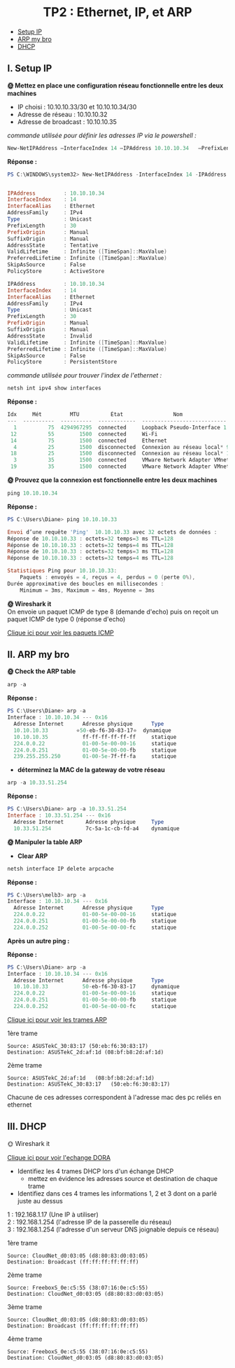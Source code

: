 # <div align='center'>TP2 : Ethernet, IP, et ARP 

- [Setup IP](#i-setup-ip)
- [ARP my bro](#ii-arp-my-bro)
- [DHCP](#iii-dhcp)

## I. Setup IP

**🌞 Mettez en place une configuration réseau fonctionnelle entre les deux machines**  

- IP choisi : 10.10.10.33/30 et 10.10.10.34/30  
- Adresse de réseau : 10.10.10.32  
- Adresse de broadcast : 10.10.10.35  

*commande utilisée pour définir les adresses IP via le powershell :*

```powershell
New-NetIPAddress –InterfaceIndex 14 –IPAddress 10.10.10.34   –PrefixLength 30
```

**Réponse :**  

```powershell
PS C:\WINDOWS\system32> New-NetIPAddress -InterfaceIndex 14 -IPAddress 10.10.10.34 -PrefixLength 30


IPAddress         : 10.10.10.34
InterfaceIndex    : 14
InterfaceAlias    : Ethernet
AddressFamily     : IPv4
Type              : Unicast
PrefixLength      : 30
PrefixOrigin      : Manual
SuffixOrigin      : Manual
AddressState      : Tentative
ValidLifetime     : Infinite ([TimeSpan]::MaxValue)
PreferredLifetime : Infinite ([TimeSpan]::MaxValue)
SkipAsSource      : False
PolicyStore       : ActiveStore

IPAddress         : 10.10.10.34
InterfaceIndex    : 14
InterfaceAlias    : Ethernet
AddressFamily     : IPv4
Type              : Unicast
PrefixLength      : 30
PrefixOrigin      : Manual
SuffixOrigin      : Manual
AddressState      : Invalid
ValidLifetime     : Infinite ([TimeSpan]::MaxValue)
PreferredLifetime : Infinite ([TimeSpan]::MaxValue)
SkipAsSource      : False
PolicyStore       : PersistentStore
```

*commande utilisée pour trouver l'index de l'ethernet :*

```powershell
netsh int ipv4 show interfaces
```

**Réponse :**  

```powershell
Idx     Mét         MTU          État                Nom
---  ----------  ----------  ------------  ---------------------------
  1          75  4294967295  connected     Loopback Pseudo-Interface 1
 12          55        1500  connected     Wi-Fi
 14          75        1500  connected     Ethernet
  4          25        1500  disconnected  Connexion au réseau local* 9
 18          25        1500  disconnected  Connexion au réseau local* 10
  3          35        1500  connected     VMware Network Adapter VMnet1
 19          35        1500  connected     VMware Network Adapter VMnet8
```

**🌞 Prouvez que la connexion est fonctionnelle entre les deux machines**

```powershell
ping 10.10.10.34
```

**Réponse :**

```powershell
PS C:\Users\Diane> ping 10.10.10.33

Envoi d’une requête 'Ping'  10.10.10.33 avec 32 octets de données :
Réponse de 10.10.10.33 : octets=32 temps=3 ms TTL=128
Réponse de 10.10.10.33 : octets=32 temps=4 ms TTL=128
Réponse de 10.10.10.33 : octets=32 temps=3 ms TTL=128
Réponse de 10.10.10.33 : octets=32 temps=4 ms TTL=128

Statistiques Ping pour 10.10.10.33:
    Paquets : envoyés = 4, reçus = 4, perdus = 0 (perte 0%),
Durée approximative des boucles en millisecondes :
    Minimum = 3ms, Maximum = 4ms, Moyenne = 3ms
```

**🌞 Wireshark it**  
On envoie un paquet ICMP de type 8 (demande d'echo) puis on reçoit un paquet ICMP de type 0 (réponse d'echo)

[Clique ici pour voir les paquets ICMP](./tp2.pcapng)

## II. ARP my bro

**🌞 Check the ARP table**

```powershell
arp -a 
```

**Réponse :**  

```powershell
PS C:\Users\Diane> arp -a 
Interface : 10.10.10.34 --- 0x16
  Adresse Internet      Adresse physique      Type
  10.10.10.33         ⭐50-eb-f6-30-83-17⭐  dynamique
  10.10.10.35           ff-ff-ff-ff-ff-ff     statique
  224.0.0.22            01-00-5e-00-00-16     statique
  224.0.0.251           01-00-5e-00-00-fb     statique
  239.255.255.250       01-00-5e-7f-ff-fa     statique
```

- **déterminez la MAC de la gateway de votre réseau**

```powershell
arp -a 10.33.51.254
```

**Réponse :**

```powershell
PS C:\Users\Diane> arp -a 10.33.51.254
Interface : 10.33.51.254 --- 0x16
  Adresse Internet       Adresse physique     Type  
  10.33.51.254           7c-5a-1c-cb-fd-a4    dynamique
```

**🌞 Manipuler la table ARP**

- **Clear ARP**  

```powershell
netsh interface IP delete arpcache
```

**Réponse :**

```powershell
PS C:\Users\melb3> arp -a
Interface : 10.10.10.34 --- 0x16
  Adresse Internet      Adresse physique      Type
  224.0.0.22            01-00-5e-00-00-16     statique
  224.0.0.251           01-00-5e-00-00-fb     statique
  224.0.0.252           01-00-5e-00-00-fc     statique
```

**Après un autre ping :**

**Réponse :**

```powershell
PS C:\Users\Diane> arp -a
Interface : 10.10.10.34 --- 0x16
  Adresse Internet      Adresse physique      Type
  10.10.10.33           50-eb-f6-30-83-17     dynamique
  224.0.0.22            01-00-5e-00-00-16     statique
  224.0.0.251           01-00-5e-00-00-fb     statique
  224.0.0.252           01-00-5e-00-00-fc     statique
```

[Clique ici pour voir les trames ARP](./arp.pcapng)  

1ère trame

```
Source: ASUSTekC_30:83:17 (50:eb:f6:30:83:17)
Destination: ASUSTekC_2d:af:1d (08:bf:b8:2d:af:1d)
```

2ème trame

```
Source: ASUSTekC_2d:af:1d   (08:bf:b8:2d:af:1d) 
Destination: ASUSTekC_30:83:17   (50:eb:f6:30:83:17)  
```

Chacune de ces adresses correspondent à l'adresse mac des pc reliés en ethernet

## III. DHCP

🌞 Wireshark it

[Clique ici pour voir l'echange DORA](./dhcp.pcapng)   

- Identifiez les 4 trames DHCP lors d'un échange DHCP
  - mettez en évidence les adresses source et destination de chaque trame
- Identifiez dans ces 4 trames les informations 1, 2 et 3 dont on a parlé juste au dessus

1 : 192.168.1.17  (Une IP à utiliser)  
2 : 192.168.1.254 (l'adresse IP de la passerelle du réseau)  
3 : 192.168.1.254 (l'adresse d'un serveur DNS joignable depuis ce réseau)

1ère trame

    Source: CloudNet_d0:03:05 (d8:80:83:d0:03:05)
    Destination: Broadcast (ff:ff:ff:ff:ff:ff)

2ème trame 

    Source: FreeboxS_0e:c5:55 (38:07:16:0e:c5:55)
    Destination: CloudNet_d0:03:05 (d8:80:83:d0:03:05)

3ème trame  

    Source: CloudNet_d0:03:05 (d8:80:83:d0:03:05)
    Destination: Broadcast (ff:ff:ff:ff:ff:ff)

4ème trame 

    Source: FreeboxS_0e:c5:55 (38:07:16:0e:c5:55)
    Destination: CloudNet_d0:03:05 (d8:80:83:d0:03:05)
 